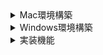 <details>

<summary>Mac環境構築</summary>


# Mac環境構築
## Google Chrome
Google Chromeがインストールされていないと、[flutter doctor -v]が終了しないため、インストールする


## Git
### install
brew install git


### Terminalを開き、versionを確認
git --version


### Git初期設定
git config --global user.name "Namae Myoji"
git config --global user.email "_username_@example.com"


## SourceTree
### install
公式サイトからダウンロード、インストール


### Git Credential Manager
[Git Credential Manager]をinstallしないと、pushするのにtokenが必要になる
[Git for Windows]の場合、[Git]のinstall時に一緒にinstallされる
```
brew install --cask git-credential-manager
```


## Flutter SDK
### install
[/Users/_username_/dev/flutter]となる様に保存


### PATHに追加
```
vi ~/.zshrc
export PATH=${HOME}/dev/flutter/bin:${PATH}
source ~/.zshrc
```


### Flutterが利用可能になったことを確認
Terminalを開き、以下のコマンドを実行
```
flutter --version
flutter doctor -v
```



## OpenJDK
### install
brew search openjdk
brew install openjdk@21


### PATHに追加
```
vi ~/.zshrc
export PATH=/usr/local/opt/openjdk@21/bin:${PATH}
source ~/.zshrc
```


### Terminalを開き、versionを確認
java --version



## Visual Studio Code
### install
すべてデフォルトでインストール


### システム環境変数に以下を追加
```
vi ~/.zshrc
export SPRING_PROFILES_ACTIVE_local
source ~/.zshrc
```


### Visual Studio Code Settings
~~Java設定の必要があるかを確認する~~


### Extensions
以下を検索して[install]を押下
- Flutter
- Extension Pack for Java
- Gradle for Java
- Spring Boot Extension Pack



## MySQL
### install
defaulではMySQL9.2がinstallされてしまうため、versionを指定
```
brew search mysql

brew install mysql@8.4
brew info mysql
```

### PATHに追加
```
vi ~/.zshrc
export PATH=/usr/local/opt/mysql@8.4/bin:${PATH}
source ~/.zshrc
```

### Terminalを開き、versionを確認
mysql --version


### command
mysql.server start
mysql.server restart
mysql.server stop


### databaseを作成
初回はパスワードなしでログイン
```
mysql -uroot
set password for root@localhost='_任意のパスワード_';
quit
```

2回目以降は[_任意のパスワード_]を入力
```
mysql -u root -p
create user admin identified by '_任意のパスワード_';
create database fasse;
grant all on fasse.* to admin;
grant select, insert on fasse.* to admin;
quit
```


### VSCode Extensions
以下を検索して[install]を押下
- MySQL Shell for VS Code

左の[MySQL Shell for VS Code]を押下
[New Connection]を押下
以下を入力して[OK]を押下
```
Caption: fasse
Username: admin
```
左の[DATABASE CONNECTION] > [fasse]を右クリック > [Open New Database Connection]を押下
install時の[_任意のパスワード_]を入力


### [fasse]の[DB Notebook]が開いたらバージョンを確認
以下を入力し、[Cmd + Enter]を押下
```
select version();
```


### 動作確認用のschema, dataを投入
以下を入力し、[Cmd + Enter]を押下
```
use fasse
[./src/testresources/schema.sql]を入力し、[Cmd + Enter]を押下
[./src/testresources/data.sql]を入力し、[Cmd + Enter]を押下
```



# Visual Studio Code 動作確認手順
## SpringBoot
[fasse_back]プロジェクトを[Git Clone]
[fasse_back]プロジェクトを[Visual Studio Code]で開く


### application.yaml設定
[src/main/resources/application.yaml]をコピーして[src/main/resources/application-local.yaml]を作成
以下を修正
```
_dbname_: fasse
_username_: admin
_password_: [_任意のパスワード_]
```


### gradlewに実行権限を付与
```
chmod +x ./gradlew
```
[src/main/java/com/example/fasse_back/FasseBackApplication.java]をデバッグ実行
[http://localhost:8080/users]にアクセスし、[m_user]からJSONデータを取得することを確認



## Flutter
[fasse_front]プロジェクトを[Git Clone]
[fasse_front]プロジェクトを[Visual Studio Code]で開く
[Ctrl + @]を押下して[Terminal]を開く
以下のコマンドを実行する
```
flutter clean
flutter pub get
flutter build web
flutter run -d chrome
```


### CORS対応
Flutter-SpringBootをローカル環境で連携すると、[CORS: Cross-Origin Resource Sharing]で止められるため、開発用に以下を修正

[~/dev/flutter/packages/flutter_tools/lib/src/web/chrome.dart]を開く
```
      '--disable-extensions',
      '--disable-web-security', // 開発用にこの行を追加
```

[~/dev/flutter/bin/cacheflutter_tools.stamp]を削除
**ビルド時に再作成されるファイルのため、削除しても問題ない**


ChromeでFlutterアプリが動作することを確認


</details>

<details>

<summary>Windows環境構築</summary>

# Windows環境構築
## Google Chrome
Google Chromeがインストールされていないと、[flutter doctor -v]が終了しなかったため、インストール



## Git For Windows
### install
[Override the default branch name for new repositories]を選択 > [main]に変更
[Checkout as-is, commit as-is]を選択
他はdefaultで[Next] > [Finish]を押下


### コマンドプロンプトを開き、versionを確認
git --version


### Git初期設定
git config --global user.name "Namae Myoji"
git config --global user.email "_username_@example.com"



## TortoiseGit
### install
すべてデフォルトでインストール



## Flutter SDK
### install
[C:\Users\_username_\dev\flutter\]となる様に保存


### システム環境変数に以下を追加
PATH=%PATH%;"C:\Users\_username_\dev\flutter\bin"


### Flutterが利用可能になっていることを確認
コマンドプロンプトを開き、以下のコマンドを実行
```
flutter --version
flutter doctor -v
```
**10分程度、何も表示されずに処理に時間が掛かる可能性あり**



## OpenJDK21
[openjdk-21+35_windows-x64_bin.zip]
[C:\Users\_username_\dev\jdk-21\]となる様に保存


### システム環境変数に以下を追加
JAVA_HOME="C:\Users\_username_\dev\jdk-21"
PATH=%PATH%;"%JAVA_HOME%\bin"


### コマンドプロンプトを開き、versionを確認
java --version



## Visual Studio Code
### install
すべてデフォルトでインストール


### システム環境変数に以下を追加
SPRING_PROFILES_ACTIVE=local


### Visual Studio Code Settings
[File] > [Preferences] > [Settings]を押下 > 右上の[Open Settings(JSON)]を押下
以下の設定を追加
```
{
    "java.jdt.ls.java.home": "C:/Users/_username_/dev/jdk-21",
    "java.configuration.runtimes": [
        {
            "name": "JavaSE-21",
            "path": "C:/Users/_username_/dev/jdk-21",
            "default": true,
        },
    ],
    "java.import.gradle.java.home": "C:/Users/_username_/dev/jdk-21",
    // "http.proxy": "http://_domain_:8080",
    // "https.proxy": "http://_domain_:8080",
    // "http.proxyStrictSSL": false
}
```


### Extensions
以下を検索して[install]を押下
- Flutter
- Extension Pack for Java
- Gradle for Java
- Spring Boot Extension Pack



## MySQL
### install
[Server only]を選択、その他すべてデフォルトでインストール
[MySQL Root Password], [Repeat Password]: [_任意のパスワード_]を入力
[Execute]後、[Finish]ボタンが表示されたら、
[The configuration for MySQL Server 8.0.39 was successful.]と表示されたことを確認


### システム環境変数に以下を追加
PATH=%PATH%;"C:\Program Files\MySQL\MySQL Server 8.0\bin"


### コマンドプロンプトを開き、versionを確認
mysql --version


### 引き続きコマンドプロンプトでdatabaseを作成
コマンドプロンプトを開き、以下のコマンドを実行
```
mysql -u root -p
```

install時の[_任意のパスワード_]を入力
以下を入力

```
create user admin identified by '_任意のパスワード_';
create database fasse;
grant all on fasse.* to admin;
grant select, insert on fasse.* to admin;
quit
```

### VSCode Extensions
以下を検索して[install]を押下
- MySQL Shell for VS Code

左の[MySQL Shell for VS Code]を押下
[DB Connection Overview]を押下
右下に[Run Welcome Wizard]が表示されたら押下
```
The MySQL Shell for VS Code extension cannot run because the web certificate is not installed. Do you want to run the Welcome Wizard to install it?
Source: MySQL Shell for VS Code
```
指示に従って[VC_redist.x64.exe]のインストールが必要な環境もある
Wizardに従って証明書をインストール
VSCodeを再起動
左の[MySQL Shell for VS Code]を押下
[New Connection]を押下
以下を入力して[OK]を押下
```
Caption: fasse
Username: admin
```
左の[DATABASE CONNECTION] > [fasse]を右クリック > [Open New Database Connection]を押下
install時の[_任意のパスワード_]を入力


### [fasse]の[DB Notebook]が開いたらバージョンを確認
以下を入力し、[Ctrl + Enter]を押下
```
select version();
```



# Visual Studio Code 動作確認手順
## SpringBoot
[fasse_back]プロジェクトを[Git Clone]
[fasse_back]プロジェクトを[Visual Studio Code]で開く


### application.yaml設定
[src/main/resources/application.yaml]をコピーして[src/main/resources/application-local.yaml]を作成
以下を修正
```
_dbname_: fasse
_username_: admin
_password_: [_任意のパスワード_]
```

[src/main/java/com/example/fasse_back/FasseBackApplication.java]をデバッグ実行



## Flutter
[fasse_front]プロジェクトを[Git Clone]
[fasse_front]プロジェクトを[Visual Studio Code]で開く
[Ctrl + @]を押下して[Terminal]を開く
以下のコマンドを実行する
```
flutter clean
flutter pub get
flutter build web
flutter run -d chrome
```


### CORS対応
Flutter-SpringBootをローカル環境で連携すると、[CORS: Cross-Origin Resource Sharing]で止められるため、開発用に以下を修正

[C:\Users\_username_\dev\flutter\packages\flutter_tools\lib\src\web\chrome.dart]を開く
```
      '--disable-extensions',
      '--disable-web-security', // 開発用にこの行を追加
```

[C:\Users\_username_\dev\flutter\bin\cache\flutter_tools.stamp]を削除
**ビルド時に再作成されるファイルのため、削除しても問題ない**


ChromeでFlutterアプリが動作することを確認



# [MySQL Shell for VS Code]の証明書削除手順
Chrome > [設定] > [プライバシーとセキュリティ] > [セキュリティ] > [証明書の管理]を押下
[ローカル証明書] > [Windowsからインポートした証明書を管理する]を押下
[信頼されたルート証明機関] > [発行先: MySQL Shell Auto Generated CA Certificate]を選択 > [削除]を押下
警告されるが、これで削除できる。
再度、[Run Welcome Wizard]を実行すれば、再インストールされる。

</details>

<details>

<summary>実装機能</summary>

# システム構成
- Database: MySQL
- Back-End: SpringBoot
- Front-End: Flutter



# 実装機能
- データ抽出、表示
- データ登録
- 画像登録
- ファイルアップロード、データ登録
- ファイルダウンロード
- PDF出力
- ログイン
- ログアウト
- ログ出力
- オンデマンドバッチ



# テスト自動化
- SpringBootのテスト自動化
- Flutterのテスト自動化



# 教育目標
- SpringBootでMySQLからデータを抽出し、JSONデータを返却できること
- SpringBootでJSONデータをMySQLに登録できること
- FlutterでWebAPIのGETメソッドをコールし、返却されたJSONデータを表示できること
- FlutterでWebAPIのPOSTメソッドをコールし、JSONデータを送信できること

</details>

